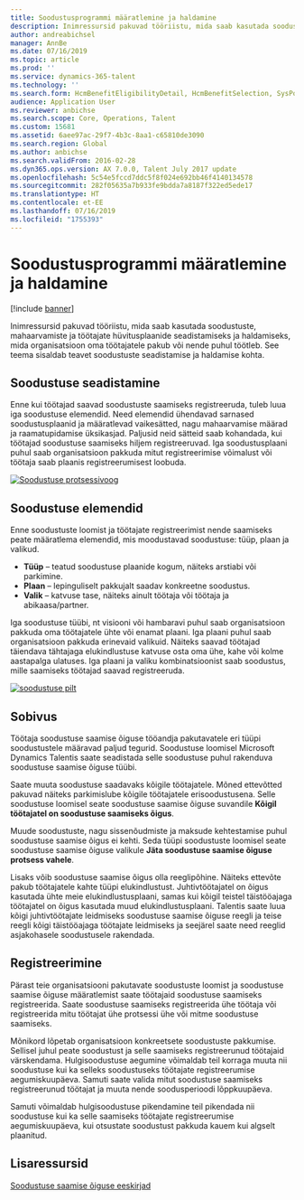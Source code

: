 ```yaml
---
title: Soodustusprogrammi määratlemine ja haldamine
description: Inimressursid pakuvad tööriistu, mida saab kasutada soodustuste, mahaarvamiste ja töötajate hüvitusplaanide seadistamiseks ja haldamiseks, mida organisatsioon oma töötajatele pakub või nende puhul töötleb. See artikkel sisaldab teavet soodustuste seadistamise ja haldamise kohta.
author: andreabichsel
manager: AnnBe
ms.date: 07/16/2019
ms.topic: article
ms.prod: ''
ms.service: dynamics-365-talent
ms.technology: ''
ms.search.form: HcmBenefitEligibilityDetail, HcmBenefitSelection, SysPolicyListPage, SysPolicySourceDocumentRuleType
audience: Application User
ms.reviewer: anbichse
ms.search.scope: Core, Operations, Talent
ms.custom: 15681
ms.assetid: 6aee97ac-29f7-4b3c-8aa1-c65810de3090
ms.search.region: Global
ms.author: anbichse
ms.search.validFrom: 2016-02-28
ms.dyn365.ops.version: AX 7.0.0, Talent July 2017 update
ms.openlocfilehash: 5c54e5fccd7ddc5f8f024e692bb46f4140134578
ms.sourcegitcommit: 282f05635a7b933fe9bdda7a8187f322ed5ede17
ms.translationtype: HT
ms.contentlocale: et-EE
ms.lasthandoff: 07/16/2019
ms.locfileid: "1755393"
---
```

# <a name="define-and-manage-a-benefits-program"></a>Soodustusprogrammi määratlemine ja haldamine

[!include [banner](includes/banner.md)]

Inimressursid pakuvad tööriistu, mida saab kasutada soodustuste, mahaarvamiste ja töötajate hüvitusplaanide seadistamiseks ja haldamiseks, mida organisatsioon oma töötajatele pakub või nende puhul töötleb. See teema sisaldab teavet soodustuste seadistamise ja haldamise kohta.

<a name="benefit-setup"></a>Soodustuse seadistamine
-------------

Enne kui töötajad saavad soodustuste saamiseks registreeruda, tuleb luua iga soodustuse elemendid. Need elemendid ühendavad sarnased soodustusplaanid ja määratlevad vaikesätted, nagu mahaarvamise määrad ja raamatupidamise üksikasjad. Paljusid neid sätteid saab kohandada, kui töötajad soodustuse saamiseks hiljem registreeruvad. Iga soodustusplaani puhul saab organisatsioon pakkuda mitut registreerimise võimalust või töötaja saab plaanis registreerumisest loobuda. 

[![Soodustuse protsessivoog](./media/benefit-process-flow1.png)](./media/benefit-process-flow1.png)

## <a name="benefit-elements"></a>Soodustuse elemendid

Enne soodustuste loomist ja töötajate registreerimist nende saamiseks peate määratlema elemendid, mis moodustavad soodustuse: tüüp, plaan ja valikud.

-   **Tüüp** – teatud soodustuse plaanide kogum, näiteks arstiabi või parkimine.
-   **Plaan** – lepinguliselt pakkujalt saadav konkreetne soodustus.
-   **Valik** – katvuse tase, näiteks ainult töötaja või töötaja ja abikaasa/partner.

Iga soodustuse tüübi, nt visiooni või hambaravi puhul saab organisatsioon pakkuda oma töötajatele ühte või enamat plaani. Iga plaani puhul saab organisatsioon pakkuda erinevaid valikuid. Näiteks saavad töötajad täiendava tähtajaga elukindlustuse katvuse osta oma ühe, kahe või kolme aastapalga ulatuses. Iga plaani ja valiku kombinatsioonist saab soodustus, mille saamiseks töötajad saavad registreeruda. 

[![soodustuse pilt](./media/benefit-pic.png)](./media/benefit-pic.png)

## <a name="eligibility"></a>Sobivus
Töötaja soodustuse saamise õiguse tööandja pakutavatele eri tüüpi soodustustele määravad paljud tegurid. Soodustuse loomisel Microsoft Dynamics Talentis saate seadistada selle soodustuse puhul rakenduva soodustuse saamise õiguse tüübi. 

Saate muuta soodustuse saadavaks kõigile töötajatele. Mõned ettevõtted pakuvad näiteks parkimislube kõigile töötajatele erisoodustusena. Selle soodustuse loomisel seate soodustuse saamise õiguse suvandile **Kõigil töötajatel on soodustuse saamiseks õigus**. 

Muude soodustuste, nagu sissenõudmiste ja maksude kehtestamise puhul soodustuse saamise õigus ei kehti. Seda tüüpi soodustuste loomisel seate soodustuse saamise õiguse valikule **Jäta soodustuse saamise õiguse protsess vahele**. 

Lisaks võib soodustuse saamise õigus olla reeglipõhine. Näiteks ettevõte pakub töötajatele kahte tüüpi elukindlustust. Juhtivtöötajatel on õigus kasutada ühte meie elukindlustusplaani, samas kui kõigil teistel täistööajaga töötajatel on õigus kasutada muud elukindlustusplaani. Talentis saate luua kõigi juhtivtöötajate leidmiseks soodustuse saamise õiguse reegli ja teise reegli kõigi täistööajaga töötajate leidmiseks ja seejärel saate need reeglid asjakohasele soodustusele rakendada.

## <a name="enrollment"></a>Registreerimine
Pärast teie organisatsiooni pakutavate soodustuste loomist ja soodustuse saamise õiguse määratlemist saate töötajaid soodustuse saamiseks registreerida. Saate soodustuse saamiseks registreerida ühe töötaja või registreerida mitu töötajat ühe protsessi ühe või mitme soodustuse saamiseks. 

Mõnikord lõpetab organisatsioon konkreetsete soodustuste pakkumise. Sellisel juhul peate soodustust ja selle saamiseks registreerunud töötajaid värskendama. Hulgisoodustuse aegumine võimaldab teil korraga muuta nii soodustuse kui ka selleks soodustuseks töötajate registreerumise aegumiskuupäeva. Samuti saate valida mitut soodustuse saamiseks registreerunud töötajat ja muuta nende soodusperioodi lõppkuupäeva. 

Samuti võimaldab hulgisoodustuse pikendamine teil pikendada nii soodustuse kui ka selle saamiseks töötajate registreerumise aegumiskuupäeva, kui otsustate soodustust pakkuda kauem kui algselt plaanitud.

<a name="additional-resources"></a>Lisaressursid
--------

[Soodustuse saamise õiguse eeskirjad](benefit-eligibility-policies.md)



